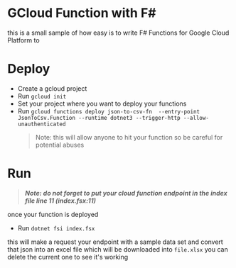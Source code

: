 # GCloud Function with F#

this is a small sample of how easy is to write F# Functions for Google Cloud Platform to 


# Deploy
- Create a gcloud project
- Run `gcloud init`
- Set your project where you want to deploy your functions
- Run `gcloud functions deploy json-to-csv-fn  --entry-point JsonToCsv.Function --runtime dotnet3 --trigger-http --allow-unauthenticated`
    > Note: this will allow anyone to hit your function so be careful for potential abuses


# Run

> ***Note: do not forget to put your cloud function endpoint in the index file line 11 (index.fsx:11)***

once your function is deployed
- Run `dotnet fsi index.fsx`

this will make a request your endpoint with a sample data set and convert that json into an excel file which will be downloaded into `file.xlsx` you can delete the current one to see it's working